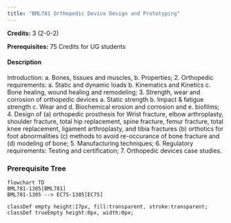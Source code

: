 ```yaml
---
title: "BML781 Orthopedic Device Design and Prototyping"
---
```

**Credits:** 3 (2-0-2)

**Prerequisites:** 75 Credits for UG students

#### Description
Introduction: a. Bones, tissues and muscles, b. Properties; 2. Orthopedic requirements: a. Static and dynamic loads b. Kinematics and Kinetics c. Bone healing, wound healing and remodeling; 3. Strength, wear and corrosion of orthopedic devices a. Static strength b. Impact & fatigue strength c. Wear and d. Biochemical erosion and corrosion and e. biofilms; 4. Design of (a) orthopedic prosthesis for Wrist fracture, elbow arthroplasty, shoulder fracture, total hip replacement, spine fracture, femur fracture, total knee replacement, ligament arthroplasty, and tibia fractures (b) orthotics for foot abnormalities (c) methods to avoid re-occurance of bone fracture and (d) modeling of bone; 5. Manufacturing techniques; 6. Regulatory requirements: Testing and certification; 7. Orthopedic devices case studies.

### Prerequisite Tree

```mermaid
flowchart TD
BML781-1305[BML781]
BML781-1305 --> EC75-1305[EC75]

classDef empty height:17px, fill:transparent, stroke:transparent;
classDef trueEmpty height:0px, width:0px;
```